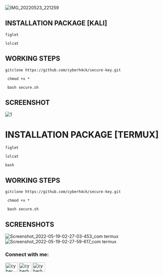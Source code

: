 



![IMG_20220523_221259](https://user-images.githubusercontent.com/104165282/169868221-a57d1d4c-d9a8-4eac-ab08-c9fcec5fad21.jpg)

## INSTALLATION PACKAGE [KALI]
   
`figlet`

`lolcat`

## WORKING STEPS

``` gitclone https://github.com/cyberh4ck/secure-key.git ```

``` chmod +x *```

``` bash secure.sh```

## SCREENSHOT
![1](https://user-images.githubusercontent.com/104165282/169866586-eede5b7c-fc4e-4738-8fe6-60e1c7531246.png)



# INSTALLATION PACKAGE [TERMUX]

```figlet```

```lolcat```

```bash```

## WORKING STEPS

```gitclone https://github.com/cyberh4ck/secure-key.git ```

``` chmod +x *```

``` bash secure.sh```

## SCREENSHOTS
![Screenshot_2022-05-19-02-27-03-453_com termux](https://user-images.githubusercontent.com/104165282/169866883-6f528407-80a2-4235-946c-c89b1e49d7f0.jpg)
![Screenshot_2022-05-19-02-27-59-617_com termux](https://user-images.githubusercontent.com/104165282/169866939-fa3cd8f6-d0fa-458d-8e2c-b7eb1cff41b3.jpg)

<h3 align="left">Connect with me:</h3>
<p align="left">
<a href="https://twitter.com/cyber_h4cks" target="blank"><img align="center" src="https://raw.githubusercontent.com/rahuldkjain/github-profile-readme-generator/master/src/images/icons/Social/twitter.svg" alt="cyber_h4cks" height="30" width="40" /></a>
<a href="https://instagram.com/cyberh4cks" target="blank"><img align="center" src="https://raw.githubusercontent.com/rahuldkjain/github-profile-readme-generator/master/src/images/icons/Social/instagram.svg" alt="cyberh4cks" height="30" width="40" /></a>
<a href="https://www.youtube.com/c/cyberh4cks" target="blank"><img align="center" src="https://raw.githubusercontent.com/rahuldkjain/github-profile-readme-generator/master/src/images/icons/Social/youtube.svg" alt="cyberh4cks" height="30" width="40" /></a>
</p>

